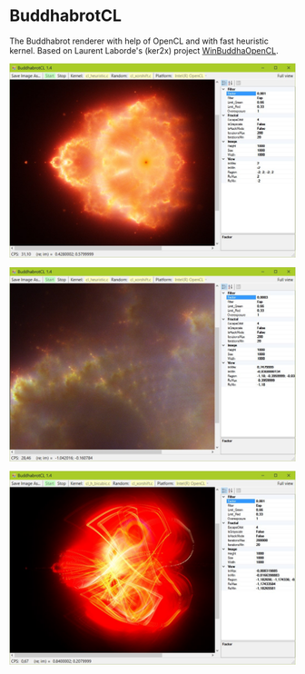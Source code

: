 # BuddhabrotCL

The Buddhabrot renderer with help of OpenCL and with fast heuristic kernel. Based on Laurent Laborde's (ker2x) project [WinBuddhaOpenCL](https://github.com/ker2x/WinBuddhaOpenCL).

![Buddhabrot](/doc/003.jpg)

![Zoom to region](/doc/002.jpg)

![Bicubic interpolation](/doc/001.jpg)
